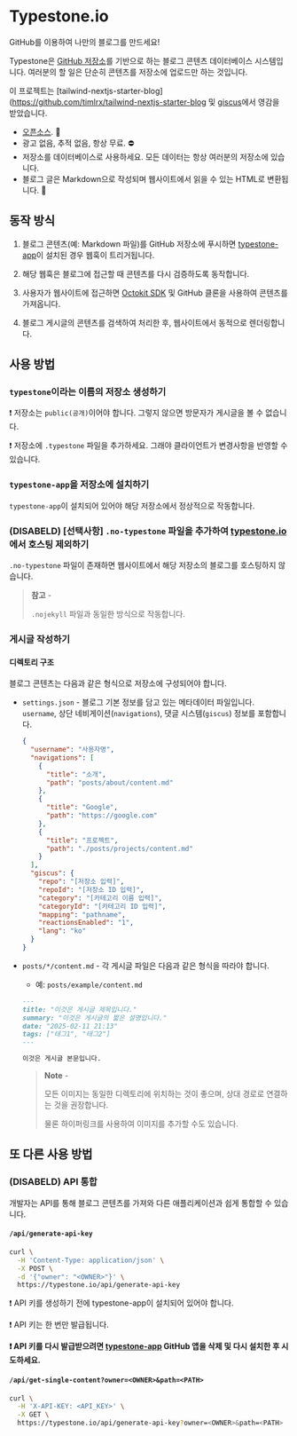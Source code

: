 # Typestone.io

GitHub를 이용하여 나만의 블로그를 만드세요!

Typestone은 [GitHub 저장소](https://docs.github.com/repositories/creating-and-managing-repositories/about-repositories)를 기반으로 하는 블로그 콘텐츠 데이터베이스 시스템입니다. 여러분의 할 일은 단순히 콘텐츠를 저장소에 업로드만 하는 것입니다.

이 프로젝트는 [tailwind-nextjs-starter-blog](https://github.com/timlrx/tailwind-nextjs-starter-blog 및 [giscus](https://github.com/giscus/giscus)에서 영감을 받았습니다.

- [오픈소스](https://github.com/discaptive/typestone-client). 🙏
- 광고 없음, 추적 없음, 항상 무료. ⛔️
- 저장소를 데이터베이스로 사용하세요. 모든 데이터는 항상 여러분의 저장소에 있습니다.
- 블로그 글은 Markdown으로 작성되며 웹사이트에서 읽을 수 있는 HTML로 변환됩니다. 🔗

## 동작 방식

1. 블로그 콘텐츠(예: Markdown 파일)를 GitHub 저장소에 푸시하면 [typestone-app](https://github.com/apps/typestone-app)이 설치된 경우 웹훅이 트리거됩니다.

2. 해당 웹훅은 블로그에 접근할 때 콘텐츠를 다시 검증하도록 동작합니다.

3. 사용자가 웹사이트에 접근하면 [Octokit SDK](https://github.com/octokit) 및 GitHub 클론을 사용하여 콘텐츠를 가져옵니다.

4. 블로그 게시글의 콘텐츠를 검색하여 처리한 후, 웹사이트에서 동적으로 렌더링합니다.

## 사용 방법

### `typestone`이라는 이름의 저장소 생성하기

❗️ 저장소는 `public(공개)`이어야 합니다. 그렇지 않으면 방문자가 게시글을 볼 수 없습니다.

❗️ 저장소에 `.typestone` 파일을 추가하세요. 그래야 클라이언트가 변경사항을 반영할 수 있습니다.

### `typestone-app`을 저장소에 설치하기

`typestone-app`이 설치되어 있어야 해당 저장소에서 정상적으로 작동합니다.

### (DISABELD) [선택사항] `.no-typestone` 파일을 추가하여 [typestone.io](https://typestone.io)에서 호스팅 제외하기

`.no-typestone` 파일이 존재하면 웹사이트에서 해당 저장소의 블로그를 호스팅하지 않습니다.

> **참고** -
>
> `.nojekyll` 파일과 동일한 방식으로 작동합니다.

### 게시글 작성하기

#### 디렉토리 구조

블로그 콘텐츠는 다음과 같은 형식으로 저장소에 구성되어야 합니다.

- `settings.json` - 블로그 기본 정보를 담고 있는 메타데이터 파일입니다. `username`, 상단 네비게이션(`navigations`), 댓글 시스템(`giscus`) 정보를 포함합니다.

  ```json
  {
    "username": "사용자명",
    "navigations": [
      {
        "title": "소개",
        "path": "posts/about/content.md"
      },
      {
        "title": "Google",
        "path": "https://google.com"
      },
      {
        "title": "프로젝트",
        "path": "./posts/projects/content.md"
      }
    ],
    "giscus": {
      "repo": "[저장소 입력]",
      "repoId": "[저장소 ID 입력]",
      "category": "[카테고리 이름 입력]",
      "categoryId": "[카테고리 ID 입력]",
      "mapping": "pathname",
      "reactionsEnabled": "1",
      "lang": "ko"
    }
  }
  ```

- `posts/*/content.md` - 각 게시글 파일은 다음과 같은 형식을 따라야 합니다.

  - 예: `posts/example/content.md`

  ```markdown
  ---
  title: "이것은 게시글 제목입니다."
  summary: "이것은 게시글의 짧은 설명입니다."
  date: "2025-02-11 21:13"
  tags: ["태그1", "태그2"]
  ---

  이것은 게시글 본문입니다.
  ```

  > **Note** -
  >
  > 모든 이미지는 동일한 디렉토리에 위치하는 것이 좋으며, 상대 경로로 연결하는 것을 권장합니다.
  >
  > 물론 하이퍼링크를 사용하여 이미지를 추가할 수도 있습니다.

## 또 다른 사용 방법

### (DISABELD) API 통합

개발자는 API를 통해 블로그 콘텐츠를 가져와 다른 애플리케이션과 쉽게 통합할 수 있습니다.

#### `/api/generate-api-key`

```bash
curl \
  -H 'Content-Type: application/json' \
  -X POST \
  -d '{"owner": "<OWNER>"}' \
  https://typestone.io/api/generate-api-key
```

❗️ API 키를 생성하기 전에 typestone-app이 설치되어 있어야 합니다.

❗️ API 키는 한 번만 발급됩니다.

**❗️ API 키를 다시 발급받으려면 [typestone-app](https://github.com/apps/typestone-app) GitHub 앱을 삭제 및 다시 설치한 후 시도하세요.**

#### `/api/get-single-content?owner=<OWNER>&path=<PATH>`

```bash
curl \
  -H 'X-API-KEY: <API_KEY>' \
  -X GET \
  https://typestone.io/api/generate-api-key?owner=<OWNER>&path=<PATH>
```
